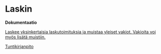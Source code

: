# Laskin

**Dokumentaatio**

[Laskee yksinkertaisia laskutoimituksia ja muistaa yleiset vakiot. Vakioita voi myös lisätä muistiin.](https://github.com/anliski/laskin/blob/master/dokumentointi/aiheenKuvausJaRakenne.md)



[Tuntikirjanpito](https://github.com/anliski/laskin/blob/master/dokumentointi/tuntikirjanpito.md)
